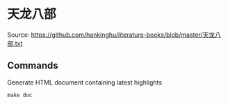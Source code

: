 # 天龙八部

Source: https://github.com/hankinghu/literature-books/blob/master/天龙八部.txt

## Commands

Generate HTML document containing latest highlights

    make doc
